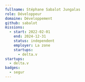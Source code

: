 ```yaml
---
fullname: Stéphane Sabalot Jungalas
role: Développeur
domaine: Développement
github: sabalot
missions:
  - start: 2022-02-01
    end: 2024-12-31
    status: independent
    employer: La zone
    startups:
      - delta.v
startups:
  - delta.v
badges:
  - segur
---
```

